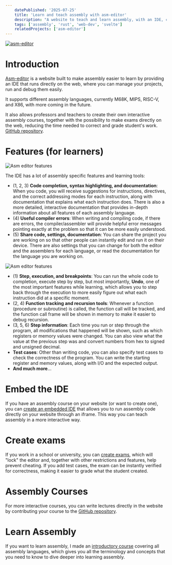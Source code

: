 ```yaml
---
    datePublished: '2025-07-25'
    title: 'Learn and teach assembly with asm-editor'
    description: "A website to teach and learn assembly, with an IDE, courses and exams, all in one app."
    tags: ['assembly', 'rust', 'web-dev', 'svelte']
    relatedProjects: ['asm-editor']
---
```


<a href="https://asm-editor.specy.app" style="cursor: pointer;" target="_blank">

![asm-editor](/images/blog/asm-editor/asm-editor.webp)

</a>

# Introduction

[Asm-editor](https://asm-editor.specy.app) is a website built to make assembly easier to learn by providing an IDE that runs directly on the web, where you can manage your projects, run and debug them easily.

It supports different assembly languages, currently M68K, MIPS, RISC-V, and X86, with more coming in the future. 

It also allows professors and teachers to create their own interactive assembly courses, together with the possibility to make exams directly on the web, reducing the time needed to correct and grade student's work. [GitHub repository](https://github.com/Specy/asm-editor).

# Features (for learners)

![Asm editor features](/images/blog/asm-editor/asm-editor-features-1.webp)

The IDE has a lot of assembly specific features and learning tools:


- (1, 2, 3) **Code completion, syntax highlighting, and documentation**: When you code, you will receive suggestions for instructions, directives, and the correct addressing modes for each instruction, along with documentation that explains what each instruction does. There is also a more detailed, interactive documentation that provides in-depth information about all features of each assembly language.
- (4) **Useful compiler errors**: When writing and compiling code, if there are errors, the compiler/assembler will provide helpful error messages pointing exactly at the problem so that it can be more easily understood.
- (5) **Share code, settings, documentation**: You can share the project you are working on so that other people can instantly edit and run it on their device. There are also settings that you can change for both the editor and the assemblers for each language, or read the documentation for the language you are working on.

![Asm editor features](/images/blog/asm-editor/asm-editor-features-2.webp)

- (1) **Step, execution, and breakpoints**: You can run the whole code to completion, execute step by step, but most importantly, **Undo**, one of the most important features while learning, which allows you to step back through the execution to more easily figure out what each instruction did at a specific moment. 
- (2, 4) **Function tracking and recursion tools**: Whenever a function (procedure or subroutine) is called, the function call will be tracked, and the function call frame will be shown in memory to make it easier to debug recursion.
- (3, 5, 6) **Step information**: Each time you run or step through the program, all modifications that happened will be shown, such as which registers or memory values were changed. You can also view what the value at the previous step was and convert numbers from hex to signed and unsigned decimal.
- **Test cases**: Other than writing code, you can also specify test cases to check the correctness of the program. You can write the starting register and memory values, along with I/O and the expected output.
- **And much more**...

# Embed the IDE

If you have an assembly course on your website (or want to create one), you can [create an embedded IDE](https://asm-editor.specy.app/embed) that allows you to run assembly code directly on your website through an iframe. This way you can teach assembly in a more interactive way.

# Create exams 
If you work in a school or university, you can [create exams](https://asm-editor.specy.app/exam), which will "lock" the editor and, together with other restrictions and features, help prevent cheating. If you add test cases, the exam can be instantly verified for correctness, making it easier to grade what the student created.

# Assembly Courses

For more interactive courses, you can write lectures directly in the website by contributing your course to the [GitHub repository](https://github.com/Specy/asm-editor).

# Learn Assembly

If you want to learn assembly, I made an [introductory course](https://asm-editor.specy.app/learn/courses/assembly-basics) covering all assembly languages, which gives you all the terminology and concepts that you need to know to dive deeper into learning assembly.